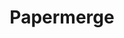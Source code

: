 ---
draft: false
title: Papermerge
content:
  id: papermerge
  name: Papermerge
  website: https://papermerge.com/
  short_description: Open Source Document Management System for Digital Archives (Scanned Documents)
---